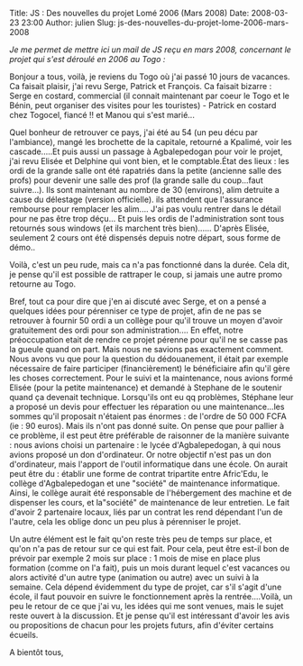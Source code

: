 Title: JS : Des nouvelles du projet Lomé 2006 (Mars 2008)
Date: 2008-03-23 23:00
Author: julien
Slug: js-des-nouvelles-du-projet-lome-2006-mars-2008

*Je me permet de mettre ici un mail de JS reçu en mars 2008, concernant
le projet qui s'est déroulé en 2006 au Togo :*

</p>
Bonjour a tous, voilà, je reviens du Togo où j'ai passé 10 jours de
vacances. Ca faisait plaisir, j'ai revu Serge, Patrick et François. Ca
faisait bizarre : Serge en costard, commercial (il connait maintenant
par coeur le Togo et le Bénin, peut organiser des visites pour les
touristes) - Patrick en costard chez Togocel, fiancé !! et Manou qui
s'est marié...

</p>
Quel bonheur de retrouver ce pays, j'ai été au 54 (un peu décu par
l'ambiance), mangé les brochette de la capitale, retourné a Kpalimé,
voir les cascade.....Et puis aussi un passage à Agbalepedogan pour voir
le projet, j'ai revu Elisée et Delphine qui vont bien, et le
comptable.État des lieux : les ordi de la grande salle ont été rapatriés
dans la petite (ancienne salle des profs) pour devenir une salle des
prof (la grande salle du coup...faut suivre...). Ils sont maintenant au
nombre de 30 (environs), alim detruite a cause du délestage (version
officielle). ils attendent que l'assurance rembourse pour remplacer les
alim.... J'ai pas voulu rentrer dans le détail pour ne pas être trop
déçu... Et puis les ordis de l'administration sont tous retournés sous
windows (et ils marchent très bien)...... D'après Elisée, seulement 2
cours ont été dispensés depuis notre départ, sous forme de démo..

</p>
Voilà, c'est un peu rude, mais ca n'a pas fonctionné dans la durée. Cela
dit, je pense qu'il est possible de rattraper le coup, si jamais une
autre promo retourne au Togo.

</p>
Bref, tout ca pour dire que j'en ai discuté avec Serge, et on a pensé a
quelques idées pour pérenniser ce type de projet, afin de ne pas se
retrouver à fournir 50 ordi a un collège pour qu'il trouve un moyen
d'avoir gratuitement des ordi pour son administration.... En effet,
notre préoccupation etait de rendre ce projet pérenne pour qu'il ne se
casse pas la gueule quand on part. Mais nous ne savions pas exactement
comment. Nous avons vu que pour la question du dédouanement, il était
par exemple nécessaire de faire participer (financièrement) le
bénéficiaire afin qu'il gère les choses correctement. Pour le suivi et
la maintenance, nous avions formé Elisée (pour la petite maintenance) et
demandé à Stephane de le soutenir quand ça devenait technique.
Lorsqu'ils ont eu qq problèmes, Stéphane leur a proposé un devis pour
effectuer les réparation ou une maintenance...les sommes qu'il proposait
n'étaient pas énormes : de l'ordre de 50 000 FCFA (ie : 90 euros). Mais
ils n'ont pas donné suite. On pense que pour pallier à ce problème, il
est peut être préférable de raisonner de la manière suivante : nous
avions choisi un partenaire : le lycée d'Agbalepedogan, à qui nous
avions proposé un don d'ordinateur. Or notre objectif n'est pas un don
d'ordinateur, mais l'apport de l'outil informatique dans une école. On
aurait peut être du : établir une forme de contrat tripartite entre
Afric'Edu, le collège d'Agbalepedogan et une "société" de maintenance
informatique. Ainsi, le collège aurait été responsable de l'hébergement
des machine et de dispenser les cours, et la"société" de maintenance de
leur entretien. Le fait d'avoir 2 partenaire locaux, liés par un contrat
les rend dépendant l'un de l'autre, cela les oblige donc un peu plus à
pérenniser le projet.

</p>
Un autre élément est le fait qu'on reste très peu de temps sur place, et
qu'on n'a pas de retour sur ce qui est fait. Pour cela, peut être est-il
bon de prévoir par exemple 2 mois sur place : 1 mois de mise en place
plus formation (comme on l'a fait), puis un mois durant lequel c'est
vacances ou alors activité d'un autre type (animation ou autre) avec un
suivi à la semaine. Cela dépend évidemment du type de projet, car s'il
s'agit d'une école, il faut pouvoir en suivre le fonctionnement après la
rentrée....Voilà, un peu le retour de ce que j'ai vu, les idées qui me
sont venues, mais le sujet reste ouvert à la discussion. Et je pense
qu'il est intéressant d'avoir les avis ou propositions de chacun pour
les projets futurs, afin d'éviter certains écueils.

</p>
A bientôt tous,

</p>

